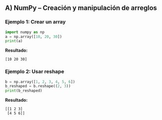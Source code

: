 ## A) NumPy – Creación y manipulación de arreglos

### Ejemplo 1: Crear un array
```python
import numpy as np
a = np.array([10, 20, 30])
print(a)
```
**Resultado:**
```
[10 20 30]
```
### Ejemplo 2: Usar reshape
```python
b = np.array([1, 2, 3, 4, 5, 6])
b_reshaped = b.reshape((2, 3))
print(b_reshaped)
```
**Resultado:**
```
[[1 2 3]
 [4 5 6]]
```
